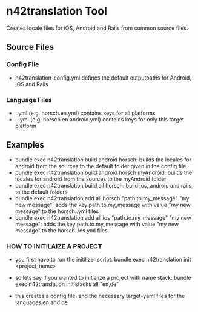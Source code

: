 # n42translation Tool
Creates locale files for iOS, Android and Rails from common source files.

## Source Files
### Config File

* n42translation-config.yml defines the default outputpaths for Android, iOS and Rails

### Language Files

* <fileprefix>.<lang>.yml (e.g. horsch.en.yml) contains keys for all platforms
* <fileprefix>.<lang>.<target>.yml (e.g. horsch.en.android.yml) contains keys for only this target platform

## Examples

* bundle exec n42translation build android horsch: builds the locales for android from the sources to the default folder given in the config file
* bundle exec n42translation build android horsch myAndroid: builds the locales for android from the sources to the myAndroid folder
* bundle exec n42translation build all horsch: build ios, android and rails to the default folders
* bundle exec n42translation add all horsch "path.to.my_message" "my new message": adds the key path.to.my_message with value "my new message" to the horsch.<lang>.yml files
* bundle exec n42translation add all ios "path.to.my_message" "my new message": adds the key path.to.my_message with value "my new message" to the horsch.<lang>.ios.yml files


### HOW TO INITILAIZE A PROJECT

* you first have to run the initilizer script:
bundle exec n42translation init <project_name> <target> <languages>

* so lets say if you wanted to initialize a project with name stack:
bundle exec n42translation init stacks all "en,de"

* this creates a config file, and the necessary target-yaml files for the languages en and de
